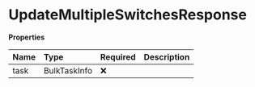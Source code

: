 # UpdateMultipleSwitchesResponse

**Properties**

| Name | Type         | Required | Description |
| :--- | :----------- | :------- | :---------- |
| task | BulkTaskInfo | ❌       |             |

<!-- This file was generated by liblab | https://liblab.com/ -->

